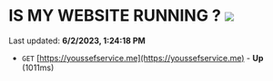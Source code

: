 # IS MY WEBSITE RUNNING ? [![](https://img.shields.io/static/v1?label=Sponsor&message=%E2%9D%A4&logo=GitHub&color=%23fe8e86)](https://github.com/sponsors/<username>)

Last updated: **6/2/2023, 1:24:18 PM**

- `GET` [https://youssefservice.me](https://youssefservice.me) - **Up** (1011ms)
